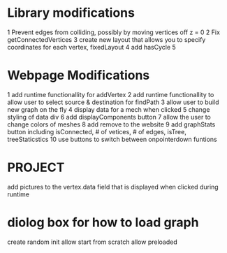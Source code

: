 # Library modifications
1 Prevent edges from colliding, possibly by moving vertices off z = 0
2 Fix getConnectedVertices
3 create new layout that allows you to specify coordinates for each vertex, fixedLayout
4 add hasCycle
5


# Webpage Modifications
1 add runtime functionallity for addVertex
2 add runtime functionallity to allow user to select source & destination for findPath
3 allow user to build new graph on the fly
4 display data for a mech when clicked
5 change styling of data div
6 add displayComponents button
7 allow the user to change colors of meshes
8 add remove to the website
9 add graphStats button including isConnected, # of vetices, # of edges, isTree, treeStaticstics
10 use buttons to switch between onpointerdown funtions


# PROJECT
add pictures to the vertex.data field that is displayed when clicked during runtime

# diolog box for how to load graph
create random init
allow start from scratch
allow preloaded